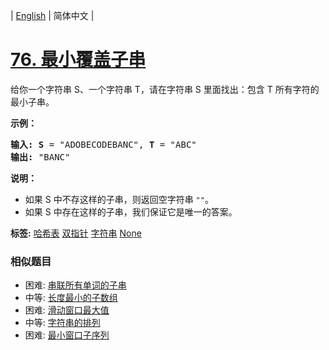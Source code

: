 | [English](README_EN.md) | 简体中文 |

# [76. 最小覆盖子串](https://leetcode-cn.com/problems/minimum-window-substring)
<p>给你一个字符串 S、一个字符串 T，请在字符串 S 里面找出：包含 T 所有字符的最小子串。</p>

<p><strong>示例：</strong></p>

<pre><strong>输入: S</strong> = &quot;ADOBECODEBANC&quot;, <strong>T</strong> = &quot;ABC&quot;
<strong>输出:</strong> &quot;BANC&quot;</pre>

<p><strong>说明：</strong></p>

<ul>
	<li>如果 S 中不存这样的子串，则返回空字符串 <code>&quot;&quot;</code>。</li>
	<li>如果 S 中存在这样的子串，我们保证它是唯一的答案。</li>
</ul>

**标签:**  [哈希表](https://leetcode-cn.com/tag/hash-table) [双指针](https://leetcode-cn.com/tag/two-pointers) [字符串](https://leetcode-cn.com/tag/string) [None](https://leetcode-cn.com/tag/sliding-window) 
 ### 相似题目
- 困难:	[串联所有单词的子串](https://leetcode-cn.com/problems/substring-with-concatenation-of-all-words) 
- 中等:	[长度最小的子数组](https://leetcode-cn.com/problems/minimum-size-subarray-sum) 
- 困难:	[滑动窗口最大值](https://leetcode-cn.com/problems/sliding-window-maximum) 
- 中等:	[字符串的排列](https://leetcode-cn.com/problems/permutation-in-string) 
- 困难:	[最小窗口子序列](https://leetcode-cn.com/problems/minimum-window-subsequence) 
